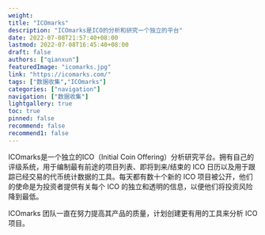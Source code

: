 ```yaml
---
weight: 
title: "ICOmarks"
description: "ICOmarks是ICO的分析和研究一个独立的平台"
date: 2022-07-08T21:57:40+08:00
lastmod: 2022-07-08T16:45:40+08:00
draft: false
authors: ["qianxun"]
featuredImage: "icomarks.jpg"
link: "https://icomarks.com/"
tags: ["数据收集","ICOmarks"]
categories: ["navigation"]
navigation: ["数据收集"]
lightgallery: true
toc: true
pinned: false
recommend: false
recommend1: false
---
```

ICOmarks是一个独立的ICO（Initial Coin Offering）分析研究平台。拥有自己的评级系统，用于编制最有前途的项目列表、即将到来/结束的 ICO 日历以及用于跟踪已经交易的代币统计数据的工具。每天都有数十个新的 ICO 项目被公开，他们的使命是为投资者提供有关每个 ICO 的独立和透明的信息，以便他们将投资风险降到最低。

ICOmarks 团队一直在努力提高其产品的质量，计划创建更有用的工具来分析 ICO 项目。